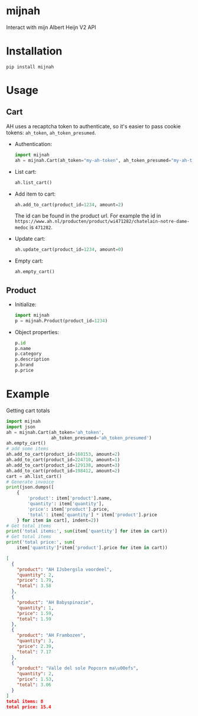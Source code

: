 # mijnah
Interact with mijn Albert Heijn V2 API

# Installation
```
pip install mijnah
```

# Usage
## Cart
AH uses a recaptcha token to authenticate, so it's easier to pass cookie tokens: `ah_token`, `ah_token_presumed`.

- Authentication:
  ```python
  import mijnah
  ah = mijnah.Cart(ah_token="my-ah-token", ah_token_presumed="my-ah-token-presumed")
  ```

- List cart:
  ```python
  ah.list_cart()
  ```

- Add item to cart:
  ```python
  ah.add_to_cart(product_id=1234, amount=2)
  ```
  The id can be found in the product url. For example the id in `https://www.ah.nl/producten/product/wi471282/chatelain-notre-dame-medoc` is `471282`.

- Update cart:
  ```python
  ah.update_cart(product_id=1234, amount=0)
  ```

- Empty cart:
  ```python
  ah.empty_cart()
  ```

## Product
- Initialize:
  ```python
  import mijnah
  p = mijnah.Product(product_id=1234)
  ```
- Object properties:
  ```python
  p.id
  p.name
  p.category
  p.description
  p.brand
  p.price
  ```

# Example
Getting cart totals
```python
import mijnah
import json
ah = mijnah.Cart(ah_token='ah_token',
                 ah_token_presumed='ah_token_presumed')
ah.empty_cart()
# add some items
ah.add_to_cart(product_id=168153, amount=2)
ah.add_to_cart(product_id=224710, amount=1)
ah.add_to_cart(product_id=129138, amount=3)
ah.add_to_cart(product_id=198412, amount=2)
cart = ah.list_cart()
# Generate invoice
print(json.dumps([
    {
        'product': item['product'].name,
        'quantity': item['quantity'],
        'price': item['product'].price,
        'total': item['quantity'] * item['product'].price
    } for item in cart], indent=2))
# Get total items
print('total items:', sum(item['quantity'] for item in cart))
# Get total items
print('total price:', sum(
    item['quantity']*item['product'].price for item in cart))
```
```json
[
  {
    "product": "AH IJsbergsla voordeel",
    "quantity": 2,
    "price": 1.79,
    "total": 3.58
  },
  {
    "product": "AH Babyspinazie",
    "quantity": 1,
    "price": 1.59,
    "total": 1.59
  },
  {
    "product": "AH Frambozen",
    "quantity": 3,
    "price": 2.39,
    "total": 7.17
  },
  {
    "product": "Valle del sole Popcorn ma\u00efs",
    "quantity": 2,
    "price": 1.53,
    "total": 3.06
  }
]
total items: 8
total price: 15.4
```
